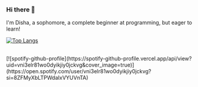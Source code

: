 ### Hi there 👋
I'm Disha, a sophomore, a complete beginner at programming, but eager to learn!
<!--
**dishap22/dishap22** is a ✨ _special_ ✨ repository because its `README.md` (this file) appears on your GitHub profile.

Here are some ideas to get you started:

- 🔭 I’m currently working on ...
- 🌱 I’m currently learning ...
- 👯 I’m looking to collaborate on ...
- 🤔 I’m looking for help with ...
- 💬 Ask me about ...
- 📫 How to reach me: ...
- 😄 Pronouns: ...
- ⚡ Fun fact: ...
-->

[![Top Langs](https://github-readme-stats.vercel.app/api/top-langs/?username=dishap22)](https://github.com/dishap22/)

<br> 
[![spotify-github-profile](https://spotify-github-profile.vercel.app/api/view?uid=vni3elr81wo0dyikjiy0jckvg&cover_image=true)](https://open.spotify.com/user/vni3elr81wo0dyikjiy0jckvg?si=8ZFMyXbLTPWdaIxVYUVnTA)
